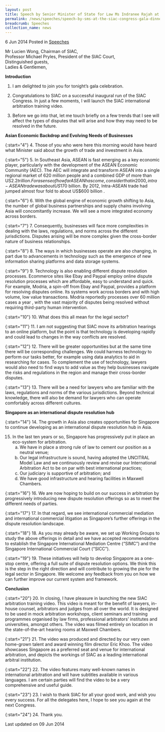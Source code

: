 ```yaml
---
layout: post
title: Speech by Senior Minister of State for Law Ms Indranee Rajah at the SIAC Congress Gala Dinner 2014
permalink: /news/speeches/speech-by-sms-at-the-siac-congress-gala-dinner-2014
breadcrumb: Speeches
collection_name: news
---
```


6 Jun 2014 Posted in [Speeches](/news/speeches)

Mr Lucien Wong, Chairman of SIAC,  
Professor Michael Pryles, President of the SIAC Court,  
Distinguished guests,  
Ladies & Gentlemen,  

**Introduction**

1. I am delighted to join you for tonight’s gala celebration. 


2. Congratulations to SIAC on a successful inaugural run of the SIAC Congress. In just a few moments, I will launch the SIAC international arbitration training video. 


3. Before we go into that, let me touch briefly on a few trends that I see will affect the types of disputes that will arise and how they may need to be resolved in the future.

**Asian Economic Backdrop and Evolving Needs of Businesses**

{:start="4"}
4. Those of you who were here this morning would have heard what Minister said about the growth of trade and investment in Asia. 

{:start="5"}
5. In Southeast Asia, ASEAN is fast emerging as a key economic player, particularly with the development of the ASEAN Economic Community (AEC). The AEC will integrate and transform ASEAN into a single regional market of 620 million people and a combined GDP of more than US$2.2 trillion. For a sense of how far ASEAN has come, consider that in 2000, intra-ASEAN trade was about US$170 billion. By 2012, Intra-ASEAN trade had jumped almost four fold to about US$600 billion . 

{:start="6"}
6. With the global engine of economic growth shifting to Asia, the number of global business partnerships and supply chains involving Asia will concomitantly increase. We will see a more integrated economy across borders. 

{:start="7"}
7. Consequently, businesses will face more complexities in dealing with the laws, regulations, and norms across the different jurisdictions. Disputes arising will be more complex given the cross-border nature of business relationships. 

{:start="8"}
8. The ways in which businesses operate are also changing, in part due to advancements in technology such as the emergence of new information sharing platforms and data storage systems.  

{:start="9"}
9. Technology is also enabling different dispute resolution processes. Ecommerce sites like Ebay and Paypal employ online dispute resolution processes which are affordable, easy to understand and quick. For example, Modria, a spin-off from Ebay and Paypal, provides a platform for resolving disputes online. Its systems work across borders and with high volume, low value transactions.  Modria reportedly processes over 60 million cases a year , with the vast majority of disputes being resolved without requiring third-party human intervention. 

{:start="10"}
10. What does this all mean for the legal sector? 

{:start="11"}
11. I am not suggesting that SIAC move its arbitration hearings to an online platform, but the point is that technology is developing rapidly and could lead to changes in the way conflicts are resolved.  

{:start="12"}
12. There will be greater opportunities but at the same time there will be corresponding challenges. We could harness technology to perform our tasks better, for example using data analytics to aid in researching for cases. To complement the use of technology, lawyers would also need to find ways to add value as they help businesses navigate the risks and regulations in the region and manage their cross-border disputes. 

{:start="13"}
13. There will be a need for lawyers who are familiar with the laws, regulations and norms of the various jurisdictions. Beyond technical knowledge, there will also be demand for lawyers who can operate comfortably across different cultures. 


**Singapore as an international dispute resolution hub**

{:start="14"}
14. The growth in Asia also creates opportunities for Singapore to continue developing as an international dispute resolution hub in Asia.  


<ol start="15">
<li>In the last ten years or so, Singapore has progressively put in place an eco-system for arbitration. 

<ol style="list-style-type: lower-alpha">

<li>We have in place a strong rule of law to cement our position as a neutral venue; </li>

<li>Our legal infrastructure is sound, having adopted the UNCITRAL Model Law and we continuously review and revise our International Arbitration Act to be on par with best international practices; </li>

<li> Our judiciary is supportive of arbitration; and</li>
<li>We have good infrastructure and hearing facilities in Maxwell Chambers.</li>

</ol>

</li>
</ol>

{:start="16"}
16. We are now hoping to build on our success in arbitration by progressively introducing new dispute resolution offerings so as to meet the different needs of parties.

{:start="17"}
17. In that regard, we see international commercial mediation and international commercial litigation as Singapore’s further offerings in the dispute resolution landscape. 

{:start="18"}
18. As you may already be aware, we set up Working Groups to study the above offerings in detail and we have accepted recommendations to establish the Singapore International Mediation Centre (“SIMC”) and the Singapore International Commercial Court (“SICC”). 

{:start="19"}
19. These initiatives will help to develop Singapore as a one-stop centre, offering a full suite of dispute resolution options. We think this is the step in the right direction and will contribute to growing the pie for the legal sector in Singapore. We welcome any feedback from you on how we can further improve our current system and framework. 

**Conclusion**

{:start="20"}
20. In closing, I have pleasure in launching the new SIAC arbitration training video. This video is meant for the benefit of lawyers, in-house counsel, arbitrators and judges from all over the world. It is designed to be used in mock arbitration workshops, client seminars and training programmes organised by law firms, professional arbitrators’ institutes and universities, amongst others. The video was filmed entirely on location in the state-of-the-art hearing rooms at Maxwell Chambers.

{:start="21"}
21. The video was produced and directed by our very own home-grown talent and award winning film director Eric Khoo. The video showcases Singapore as a preferred seat and venue for international arbitration, and depicts the workings of SIAC as a leading international arbitral institution.

{:start="22"}
22. The video features many well-known names in international arbitration and will have subtitles available in various languages. I am certain parties will find the video to be a very comprehensive and useful guide. 

{:start="23"}
23. I wish to thank SIAC for all your good work, and wish you every success. For all the delegates here, I hope to see you again at the next Congress.

{:start="24"}
24. Thank you.

<p class="right-side-updated">Last updated on 09 Jun 2014</p>
